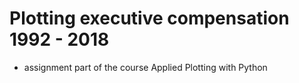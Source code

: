 # Plotting executive compensation 1992 - 2018

- assignment part of the course Applied Plotting with Python